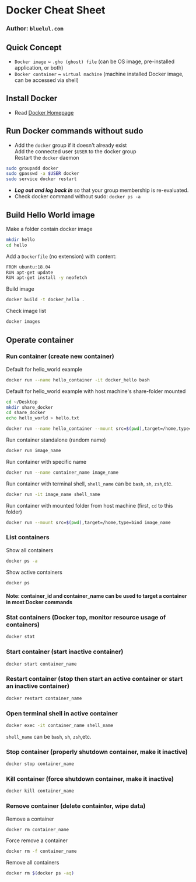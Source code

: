 # Docker Cheat Sheet
### Author: `bluelul.com`

## Quick Concept
- `Docker image` ~ `.gho (ghost) file` (can be OS image, pre-installed application, or both)
- `Docker container` ~ `virtual machine` (machine installed Docker image, can be accessed via shell)

## Install Docker
- Read [Docker Homepage](https://docs.docker.com/engine/install/)

## Run Docker commands without sudo
- Add the `docker` group if it doesn't already exist  
Add the connected user `$USER` to the docker group  
Restart the `docker` daemon  
```bash
sudo groupadd docker
sudo gpasswd -a $USER docker
sudo service docker restart
```
- ***Log out and log back in*** so that your group membership is re-evaluated.
- Check docker command without sudo: `docker ps -a`

## Build Hello World image
Make a folder contain docker image
```bash
mkdir hello
cd hello
```
Add a `Dockerfile` (no extension) with content:
```bash
FROM ubuntu:18.04
RUN apt-get update
RUN apt-get install -y neofetch
```
Build image
```bash
docker build -t docker_hello .
```
Check image list
```bash
docker images
```

## Operate container
### Run container (create new container)
Default for hello_world example
```bash
docker run --name hello_container -it docker_hello bash
```
Default for hello_world example with host machine's share-folder mounted
```bash
cd ~/Desktop
mkdir share_docker
cd share_docker
echo hello_world > hello.txt

docker run --name hello_container --mount src=$(pwd),target=/home,type=bind -it docker_hello bash
```
Run container standalone (random name)
```bash
docker run image_name
```
Run container with specific name 
```bash
docker run --name container_name image_name
```
Run container with terminal shell, `shell_name` can be `bash`, `sh`, `zsh`,etc.
```bash
docker run -it image_name shell_name
```
Run container with mounted folder from host machine (first, `cd` to this folder)
```bash
docker run --mount src=$(pwd),target=/home,type=bind image_name
```
### List containers
Show all containers
```bash
docker ps -a
```
Show active containers
```bash
docker ps
```
#### **Note:** container_id and container_name can be used to target a container in most Docker commands
### Stat containers (Docker top, monitor resource usage of containers)
```bash
docker stat
``` 
### Start container (start inactive container)
```bash
docker start container_name
```
### Restart container (stop then start an active container or start an inactive container)
```bash
docker restart container_name
```
### Open terminal shell in active container
```bash
docker exec -it container_name shell_name
```
`shell_name` can be `bash`, `sh`, `zsh`,etc.
### Stop container (properly shutdown container, make it inactive)
```bash
docker stop container_name
```
### Kill container (force shutdown container, make it inactive)
```bash
docker kill container_name
```
### Remove container (delete containter, wipe data)
Remove a container
```bash
docker rm container_name
```
Force remove a container
```bash
docker rm -f container_name
```
Remove all containers
```bash
docker rm $(docker ps -aq)
```
